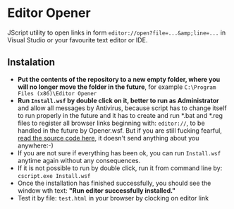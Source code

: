 # Editor Opener
JScript utility to open links in form `editor://open?file=...&amp;line=...` in Visual Studio or your favourite text editor or IDE.

## Instalation
- **Put the contents of the repository to a new empty folder, where you will no longer move the folder in the future**, for example `C:\Program Files (x86)\Editor Opener`
- **Run `Install.wsf` by double click on it, better to run as Administrator** and allow all messages by Antivirus, because script has to change itself to run properly in the future and it has to create and run *.bat and *.reg files to register all browser links beginning with: `editor://`, to be handled in the future by Opener.wsf. But if you are still fucking fearful, [read the source code here](https://github.com/debug-sharp/editor-opener/blob/master/Install.wsf), it doesn't send anything about you anywhere:-)
- If you are not sure if everything has been ok, you can run `Install.wsf` anytime again without any consequences.
- If it is not possible to run by double click, run it from command line by: `cscript.exe Install.wsf`
- Once the installation has finished successfully, you should see the window wth text: **"Run editor successfully installed."**
- Test it by file: `test.html` in your browser by clocking on editor link
